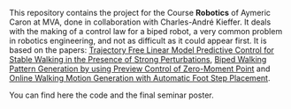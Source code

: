 This repository contains the project for the Course **Robotics** of Aymeric Caron at MVA, done in collaboration with Charles-André Kieffer. 
It deals with the making of a control law for a biped robot, a very common problem in robotics engineering, and not as difficult as it could appear first.
It is based on the papers: 
[Trajectory Free Linear Model Predictive Control for Stable Walking in the Presence of Strong Perturbations](https://ieeexplore.ieee.org/abstract/document/4115592), 
[ Biped Walking Pattern Generation by using Preview Control of Zero-Moment Point](https://www.researchgate.net/publication/4041375_Biped_walking_pattern_generation_by_using_preview_control_of_zero-moment_point)
and [Online Walking Motion Generation with Automatic Foot Step Placement](https://inria.hal.science/inria-00391408v1/document).

You can find here the code and the final seminar poster.